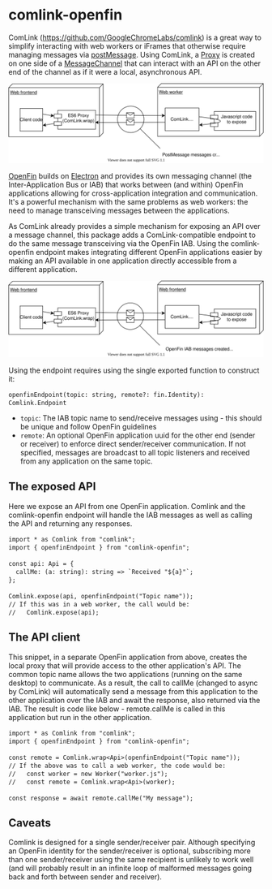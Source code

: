 # comlink-openfin

ComLink (https://github.com/GoogleChromeLabs/comlink) is a great way to simplify interacting with web workers or iFrames that otherwise require managing messages via [postMessage](https://developer.mozilla.org/en-US/docs/Web/API/Worker/postMessage). Using ComLink, a [Proxy](https://developer.mozilla.org/en-US/docs/Web/JavaScript/Reference/Global_Objects/Proxy) is created on one side of a [MessageChannel](https://developer.mozilla.org/en-US/docs/Web/API/MessageChannel) that can interact with an API on the other end of the channel as if it were a local, asynchronous API.

![ComLink handles messaging between the front-end and web workers](./comlink.svg)

[OpenFin](https://openfin.co/) builds on [Electron](https://www.electronjs.org/) and provides its own messaging channel (the Inter-Application Bus or IAB) that works between (and within) OpenFin applications allowing for cross-application integration and communication. It's a powerful mechanism with the same problems as web workers: the need to manage transceiving messages between the applications.

As ComLink already provides a simple mechanism for exposing an API over a message channel, this package adds a ComLink-compatible endpoint to do the same message transceiving via the OpenFin IAB. Using the comlink-openfin endpoint makes integrating different OpenFin applications easier by making an API available in one application directly accessible from a different application.

![ComLink-OpenFin handles messaging between OpenFin applications](./comlink-openfin.svg)

Using the endpoint requires using the single exported function to construct it:

```
openfinEndpoint(topic: string, remote?: fin.Identity): Comlink.Endpoint
```

- `topic`: The IAB topic name to send/receive messages using - this should be unique and follow OpenFin guidelines
- `remote`: An optional OpenFin application uuid for the other end (sender or receiver) to enforce direct sender/receiver communication. If not specified, messages are broadcast to all topic listeners and received from any application on the same topic.

## The exposed API

Here we expose an API from one OpenFin application. Comlink and the comlink-openfin endpoint will handle the IAB messages as well as calling the API and returning any responses.

```
import * as Comlink from "comlink";
import { openfinEndpoint } from "comlink-openfin";

const api: Api = {
  callMe: (a: string): string => `Received "${a}"`;
};

Comlink.expose(api, openfinEndpoint("Topic name"));
// If this was in a web worker, the call would be:
//   Comlink.expose(api);
```

## The API client

This snippet, in a separate OpenFin application from above, creates the local proxy that will provide access to the other application's API. The common topic name allows the two applications (running on the same desktop) to communicate. As a result, the call to callMe (changed to async by ComLink) will automatically send a message from this application to the other application over the IAB and await the response, also returned via the IAB. The result is code like below - remote.callMe is called in this application but run in the other application.

```
import * as Comlink from "comlink";
import { openfinEndpoint } from "comlink-openfin";

const remote = Comlink.wrap<Api>(openfinEndpoint("Topic name"));
// If the above was to call a web worker, the code would be:
//   const worker = new Worker("worker.js");
//   const remote = Comlink.wrap<Api>(worker);

const response = await remote.callMe("My message");
```

## Caveats

Comlink is designed for a single sender/receiver pair. Although specifying an OpenFin identity for the sender/receiver is optional, subscribing more than one sender/receiver using the same recipient is unlikely to work well (and will probably result in an infinite loop of malformed messages going back and forth between sender and receiver).
